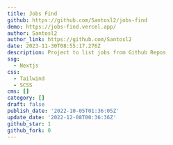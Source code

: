 ```yaml
---
title: Jobs Find
github: https://github.com/Santosl2/jobs-find
demo: https://jobs-find.vercel.app/
author: Santosl2
author_link: https://github.com/Santosl2
date: 2023-11-30T08:55:17.276Z
description: Project to list jobs from Github Repos
ssg:
  - Nextjs
css:
  - Tailwind
  - SCSS
cms: []
category: []
draft: false
publish_date: '2022-10-05T01:36:05Z'
update_date: '2022-12-08T00:36:36Z'
github_star: 1
github_fork: 0
---
```

